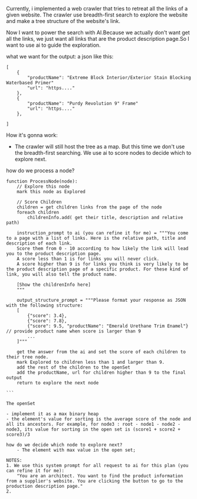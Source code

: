 Currently, i implemented a web crawler that tries to retreat all the links of a given website. The crawler use breadth-first search to explore the website and make a tree structure of the website's link.

Now I want to power the search with AI.Because we actually don't want get all the links, we just want all links that are the product description page.So I want to use ai to guide the exploration.

what we want for the output:
a json like this:

```
[
    {
        "productName": "Extreme Block Interior/Exterior Stain Blocking Waterbased Primer"
        "url": "https...."
    },
    {
        "productName": "Purdy Revolution 9" Frame"
        "url": "https...."
    },

]
```

How it's gonna work:

- The crawler will still host the tree as a map. But this time we don't use the breadth-first searching. We use ai to score nodes to decide which to explore next.

how do we process a node?

````pseudo
function ProcessNode(node):
    // Explore this node
    mark this node as Explored

    // Score Children
    children = get children links from the page of the node
    foreach children
        childrenInfo.add( get their title, description and relative path)

    instruction_prompt to ai (you can refine it for me) = """You come to a page with a list of links. Here is the relative path, title and description of each link.
    Score them from 0 - 10 according to how likely the link will lead you to the product description page.
    A score less than 1 is for links you will never click.
    A score higher than 9 is for links you think is very likely to be the product description page of a specific product. For these kind of link, you will also tell the product name.

    [Show the childrenInfo here]
    """

    output_structure_prompt = """Please format your response as JSON with the following structure:
    [
        {"score": 3.4},
        {"score": 7.8},
        {"score": 9.5, "productName": "Emerald Urethane Trim Enamel"} // provide product name when score is larger than 9
        ...
    ]"""

    get the answer from the ai and set the score of each children to their tree node.
    mark Explored to children less than 1 and larger than 9.
    add the rest of the children to the openSet
    add the productName, url for children higher than 9 to the final output
    return to explore the next node

```

The openSet

- implement it as a max binary heap
- the element's value for sorting is the average score of the node and all its ancestors. For example, for node3 : root - node1 - node2 - node3, its value for sorting in the open set is (score1 + score2 + score3)/3

how do we decide which node to explore next?
    - The element with max value in the open set;

NOTES:
1. We use this system prompt for all request to ai for this plan (you can refine it for me):
    "You are an architect. You want to find the product information from a supplier's website. You are clicking the button to go to the production description page."
2.
````
